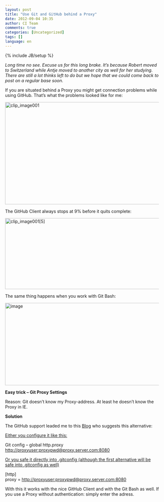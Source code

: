 ```yaml
---
layout: post
title: "Use Git and GitHub behind a Proxy"
date: 2012-09-04 10:35
author: CI Team
comments: true
categories: [Uncategorized]
tags: []
language: en
---
```

{% include JB/setup %}
<p><i>Long time no see. Excuse us for this long brake. It’s because Robert moved to Switzerland while Antje moved to another city as well for her studying. There are still a lot thinks left to do but we hope that we could come back to post on a regular base soon. </i></p>  
  
  
  <p>If you are situated behind a Proxy you might get connection problems while using GitHub. That’s what the problems looked like for me:</p>
<p><img style="background-image: none; border-bottom: 0px; border-left: 0px; padding-left: 0px; padding-right: 0px; border-top: 0px; border-right: 0px; padding-top: 0px" title="clip_image001" border="0" alt="clip_image001" src="{{BASE_PATH}}/assets/wp-images-de/clip_image001_thumb.jpg" width="585" height="334" /></p>
<p>The GitHub Client always stops at 9% before it quits complete: </p>
<p><img style="background-image: none; border-bottom: 0px; border-left: 0px; padding-left: 0px; padding-right: 0px; border-top: 0px; border-right: 0px; padding-top: 0px" title="clip_image001[5]" border="0" alt="clip_image001[5]" src="{{BASE_PATH}}/assets/wp-images-de/clip_image0015_thumb.jpg" width="589" height="232" /></p>
<p>The same thing happens when you work with Git Bash:</p>
<p><img style="background-image: none; border-bottom: 0px; border-left: 0px; padding-left: 0px; padding-right: 0px; border-top: 0px; border-right: 0px; padding-top: 0px" title="image" border="0" alt="image" src="{{BASE_PATH}}/assets/wp-images-de/image_thumb741.png" width="593" height="269" /></p>
<p><b>Easy trick – Git Proxy Settings</b></p>  
  <p>Reason: Git doesn’t know my Proxy-address. At least he doesn’t know the Proxy in IE.</p>  
  <p><b>Solution</b></p>  
  <p>The GitHub support leaded me to this <a href="http://www.lmxm.net/using-github-for-windows-behind-microsoft-isa-proxy/">Blog</a> who suggests this alternative:</p>
<p><u>Either you configure it like this:</u></p>
<p><u></u></p>  <p align="left">Git config – global http.proxy <a href="http://proxyuser:proxypwd@proxy.server.com:8080/">http://proxyuser:proxypwd@proxy.server.com:8080</a></p>
<p><u>Or you safe it directly into .gitconfig (although the first alternative will be safe into .gitconfig as well)</u></p>
<p><u></u></p>
<p>[http]   <br />proxy = <a href="http://proxyuser:proxypwd@proxy.server.com:8080/">http://proxyuser:proxypwd@proxy.server.com:8080</a></p>
<p>With this it works with the nice GitHub Client and with the Git Bash as well. If you use a Proxy without authentication: simply enter the adress.</p>
